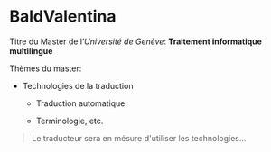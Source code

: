 # BaldValentina
Titre du Master de l’*Université de Genève*: **Traitement informatique multilingue** 
<p>Thèmes du master:</p>

* Technologies de la traduction

    * Traduction automatique

    * Terminologie, etc.

> Le traducteur sera en mésure d'utiliser les technologies...
